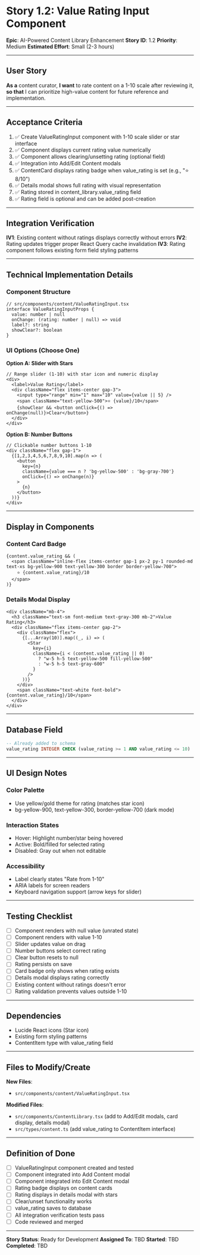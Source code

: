 # Story 1.2: Value Rating Input Component

**Epic**: AI-Powered Content Library Enhancement
**Story ID**: 1.2
**Priority**: Medium
**Estimated Effort**: Small (2-3 hours)

---

## User Story

**As a** content curator,
**I want** to rate content on a 1-10 scale after reviewing it,
**so that** I can prioritize high-value content for future reference and implementation.

---

## Acceptance Criteria

1. ✅ Create ValueRatingInput component with 1-10 scale slider or star interface
2. ✅ Component displays current rating value numerically
3. ✅ Component allows clearing/unsetting rating (optional field)
4. ✅ Integration into Add/Edit Content modals
5. ✅ ContentCard displays rating badge when value_rating is set (e.g., "⭐ 8/10")
6. ✅ Details modal shows full rating with visual representation
7. ✅ Rating stored in content_library.value_rating field
8. ✅ Rating field is optional and can be added post-creation

---

## Integration Verification

**IV1**: Existing content without ratings displays correctly without errors
**IV2**: Rating updates trigger proper React Query cache invalidation
**IV3**: Rating component follows existing form field styling patterns

---

## Technical Implementation Details

### Component Structure
```tsx
// src/components/content/ValueRatingInput.tsx
interface ValueRatingInputProps {
  value: number | null
  onChange: (rating: number | null) => void
  label?: string
  showClear?: boolean
}
```

### UI Options (Choose One)

**Option A: Slider with Stars**
```tsx
// Range slider (1-10) with star icon and numeric display
<div>
  <label>Value Rating</label>
  <div className="flex items-center gap-3">
    <input type="range" min="1" max="10" value={value || 5} />
    <span className="text-yellow-500">⭐ {value}/10</span>
    {showClear && <button onClick={() => onChange(null)}>Clear</button>}
  </div>
</div>
```

**Option B: Number Buttons**
```tsx
// Clickable number buttons 1-10
<div className="flex gap-1">
  {[1,2,3,4,5,6,7,8,9,10].map(n => (
    <button
      key={n}
      className={value === n ? 'bg-yellow-500' : 'bg-gray-700'}
      onClick={() => onChange(n)}
    >
      {n}
    </button>
  ))}
</div>
```

---

## Display in Components

### Content Card Badge
```tsx
{content.value_rating && (
  <span className="inline-flex items-center gap-1 px-2 py-1 rounded-md text-xs bg-yellow-900 text-yellow-300 border border-yellow-700">
    ⭐ {content.value_rating}/10
  </span>
)}
```

### Details Modal Display
```tsx
<div className="mb-4">
  <h3 className="text-sm font-medium text-gray-300 mb-2">Value Rating</h3>
  <div className="flex items-center gap-2">
    <div className="flex">
      {[...Array(10)].map((_, i) => (
        <Star
          key={i}
          className={i < (content.value_rating || 0)
            ? "w-5 h-5 text-yellow-500 fill-yellow-500"
            : "w-5 h-5 text-gray-600"
          }
        />
      ))}
    </div>
    <span className="text-white font-bold">{content.value_rating}/10</span>
  </div>
</div>
```

---

## Database Field

```sql
-- Already added to schema
value_rating INTEGER CHECK (value_rating >= 1 AND value_rating <= 10)
```

---

## UI Design Notes

### Color Palette
- Use yellow/gold theme for rating (matches star icon)
- bg-yellow-900, text-yellow-300, border-yellow-700 (dark mode)

### Interaction States
- Hover: Highlight number/star being hovered
- Active: Bold/filled for selected rating
- Disabled: Gray out when not editable

### Accessibility
- Label clearly states "Rate from 1-10"
- ARIA labels for screen readers
- Keyboard navigation support (arrow keys for slider)

---

## Testing Checklist

- [ ] Component renders with null value (unrated state)
- [ ] Component renders with value 1-10
- [ ] Slider updates value on drag
- [ ] Number buttons select correct rating
- [ ] Clear button resets to null
- [ ] Rating persists on save
- [ ] Card badge only shows when rating exists
- [ ] Details modal displays rating correctly
- [ ] Existing content without ratings doesn't error
- [ ] Rating validation prevents values outside 1-10

---

## Dependencies

- Lucide React icons (Star icon)
- Existing form styling patterns
- ContentItem type with value_rating field

---

## Files to Modify/Create

**New Files**:
- `src/components/content/ValueRatingInput.tsx`

**Modified Files**:
- `src/components/ContentLibrary.tsx` (add to Add/Edit modals, card display, details modal)
- `src/types/content.ts` (add value_rating to ContentItem interface)

---

## Definition of Done

- [ ] ValueRatingInput component created and tested
- [ ] Component integrated into Add Content modal
- [ ] Component integrated into Edit Content modal
- [ ] Rating badge displays on content cards
- [ ] Rating displays in details modal with stars
- [ ] Clear/unset functionality works
- [ ] value_rating saves to database
- [ ] All integration verification tests pass
- [ ] Code reviewed and merged

---

**Story Status**: Ready for Development
**Assigned To**: TBD
**Started**: TBD
**Completed**: TBD
